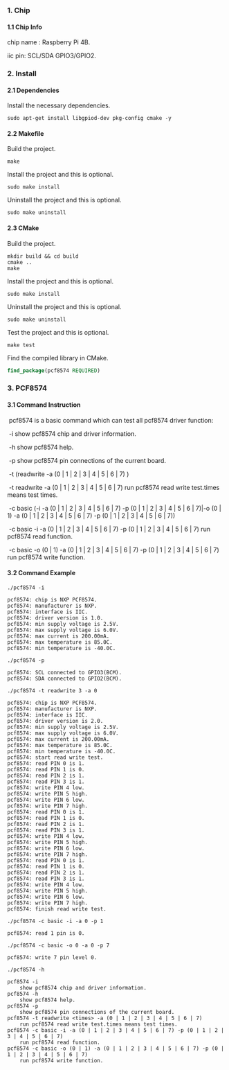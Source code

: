 ### 1. Chip

#### 1.1 Chip Info

chip name : Raspberry Pi 4B.

iic pin: SCL/SDA GPIO3/GPIO2.

### 2. Install

#### 2.1 Dependencies

Install the necessary dependencies.

```shell
sudo apt-get install libgpiod-dev pkg-config cmake -y
```

#### 2.2 Makefile

Build the project.

```shell
make
```

Install the project and this is optional.

```shell
sudo make install
```

Uninstall the project and this is optional.

```shell
sudo make uninstall
```

#### 2.3 CMake

Build the project.

```shell
mkdir build && cd build 
cmake .. 
make
```

Install the project and this is optional.

```shell
sudo make install
```

Uninstall the project and this is optional.

```shell
sudo make uninstall
```

Test the project and this is optional.

```shell
make test
```

Find the compiled library in CMake. 

```cmake
find_package(pcf8574 REQUIRED)
```


### 3. PCF8574

#### 3.1 Command Instruction

​          pcf8574 is a basic command which can test all pcf8574 driver function:

​          -i        show pcf8574 chip and driver information.

​          -h       show pcf8574 help.

​          -p       show pcf8574 pin connections of the current board.

​          -t  (readwrite <times> -a  (0 | 1 | 2 | 3 | 4 | 5 | 6 | 7) )

​          -t readwrite <times> -a  (0 | 1 | 2 | 3 | 4 | 5 | 6 | 7)        run pcf8574 read write test.times means test times.

​          -c basic (-i -a (0 | 1 | 2 | 3 | 4 | 5 | 6 | 7) -p (0 | 1 | 2 | 3 | 4 | 5 | 6 | 7)|-o (0 | 1) -a (0 | 1 | 2 | 3 | 4 | 5 | 6 | 7) -p (0 | 1 | 2 | 3 | 4 | 5 | 6 | 7))

​          -c basic -i -a (0 | 1 | 2 | 3 | 4 | 5 | 6 | 7) -p (0 | 1 | 2 | 3 | 4 | 5 | 6 | 7)      run pcf8574 read function.

​          -c basic -o (0 | 1) -a (0 | 1 | 2 | 3 | 4 | 5 | 6 | 7) -p (0 | 1 | 2 | 3 | 4 | 5 | 6 | 7)        run pcf8574 write function.

#### 3.2 Command Example

```shell
./pcf8574 -i

pcf8574: chip is NXP PCF8574.
pcf8574: manufacturer is NXP.
pcf8574: interface is IIC.
pcf8574: driver version is 1.0.
pcf8574: min supply voltage is 2.5V.
pcf8574: max supply voltage is 6.0V.
pcf8574: max current is 200.00mA.
pcf8574: max temperature is 85.0C.
pcf8574: min temperature is -40.0C.
```

```shell
./pcf8574 -p

pcf8574: SCL connected to GPIO3(BCM).
pcf8574: SDA connected to GPIO2(BCM).
```

```shell
./pcf8574 -t readwrite 3 -a 0

pcf8574: chip is NXP PCF8574.
pcf8574: manufacturer is NXP.
pcf8574: interface is IIC.
pcf8574: driver version is 2.0.
pcf8574: min supply voltage is 2.5V.
pcf8574: max supply voltage is 6.0V.
pcf8574: max current is 200.00mA.
pcf8574: max temperature is 85.0C.
pcf8574: min temperature is -40.0C.
pcf8574: start read write test.
pcf8574: read PIN 0 is 1.
pcf8574: read PIN 1 is 0.
pcf8574: read PIN 2 is 1.
pcf8574: read PIN 3 is 1.
pcf8574: write PIN 4 low.
pcf8574: write PIN 5 high.
pcf8574: write PIN 6 low.
pcf8574: write PIN 7 high.
pcf8574: read PIN 0 is 1.
pcf8574: read PIN 1 is 0.
pcf8574: read PIN 2 is 1.
pcf8574: read PIN 3 is 1.
pcf8574: write PIN 4 low.
pcf8574: write PIN 5 high.
pcf8574: write PIN 6 low.
pcf8574: write PIN 7 high.
pcf8574: read PIN 0 is 1.
pcf8574: read PIN 1 is 0.
pcf8574: read PIN 2 is 1.
pcf8574: read PIN 3 is 1.
pcf8574: write PIN 4 low.
pcf8574: write PIN 5 high.
pcf8574: write PIN 6 low.
pcf8574: write PIN 7 high.
pcf8574: finish read write test.
```

```shell
./pcf8574 -c basic -i -a 0 -p 1 

pcf8574: read 1 pin is 0.
```

```shell
./pcf8574 -c basic -o 0 -a 0 -p 7  

pcf8574: write 7 pin level 0.
```

```shell
./pcf8574 -h

pcf8574 -i
	show pcf8574 chip and driver information.
pcf8574 -h
	show pcf8574 help.
pcf8574 -p
	show pcf8574 pin connections of the current board.
pcf8574 -t readwrite <times> -a (0 | 1 | 2 | 3 | 4 | 5 | 6 | 7)
	run pcf8574 read write test.times means test times.
pcf8574 -c basic -i -a (0 | 1 | 2 | 3 | 4 | 5 | 6 | 7) -p (0 | 1 | 2 | 3 | 4 | 5 | 6 | 7)
	run pcf8574 read function.
pcf8574 -c basic -o (0 | 1) -a (0 | 1 | 2 | 3 | 4 | 5 | 6 | 7) -p (0 | 1 | 2 | 3 | 4 | 5 | 6 | 7)
	run pcf8574 write function.
```

